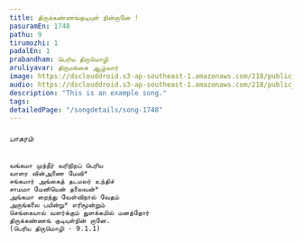 ```yaml
---
title: திருக்கண்ணங்குடியுள் நின்றானே !
pasuramEn: 1748
pathu: 9
tirumozhi: 1
padalEn: 1
prabandham: பெரிய திருமொழி
aruliyavar: திருமங்கை ஆழ்வார்
image: https://dsclouddroid.s3-ap-southeast-1.amazonaws.com/218/public_1029a004f757e14fb7e48b64483da5cb98e1.jpg
audio: https://dsclouddroid.s3-ap-southeast-1.amazonaws.com/218/public_10299712ab5942c5699e897e20864edbda4a.mp3
description: "This is an example song."
tags: 
detailedPage: "/songdetails/song-1748"
---
```

###### பாசுரம்


	வங்கமா முந்நீர் வரிநிறப் பெரிய 
	வாளர வின்அணை மேவி* 
	சங்கமார் அங்கைத் தடமலர் உந்திச் 
	சாமமா மேனியென் தலைவன்* 
	அங்கமா றைந்து வேள்விநால் வேதம் 
	அருங்கலை பயின்று* எரிமூன்றும் 
	செங்கையால் வளர்க்கும் துளக்கமில் மனத்தோர் 
	திருக்கண்ணங் குடியுள்நின் றானே.
	(பெரிய திருமொழி - 9.1.1)
	